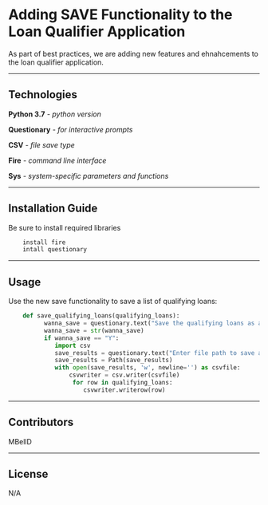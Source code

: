 # Adding SAVE Functionality to the Loan Qualifier Application

As part of best practices, we are adding new features and ehnahcements to the loan qualifier application.  

---

## Technologies

**Python 3.7** - *python version*

**Questionary** - *for interactive prompts*

**CSV** - *file save type*

**Fire** - *command line interface*

**Sys** - *system-specific parameters and functions*


---

## Installation Guide

Be sure to install required libraries

```python
    install fire
    intall questionary
```

---

## Usage

Use the new save functionality to save a list of qualifying loans:

```python
    def save_qualifying_loans(qualifying_loans):
          wanna_save = questionary.text("Save the qualifying loans as a .csv (Y/N)?").ask()
          wanna_save = str(wanna_save)
          if wanna_save == "Y":
             import csv
             save_results = questionary.text("Enter file path to save as .csv").ask()
             save_results = Path(save_results)
             with open(save_results, 'w', newline='') as csvfile:
                 csvwriter = csv.writer(csvfile)
                  for row in qualifying_loans:
                     csvwriter.writerow(row)
```




---

## Contributors

MBellD

---

## License

N/A
